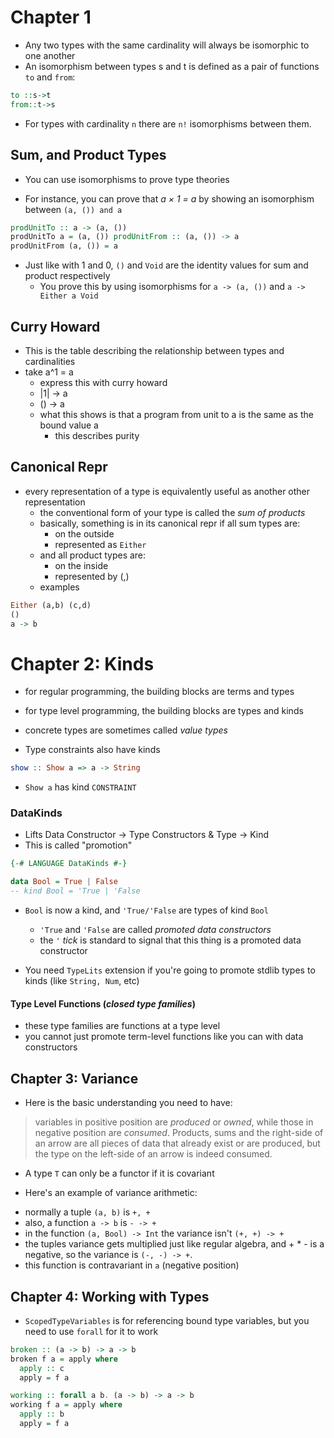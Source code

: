 Chapter 1
============
* Any two types with the same cardinality will always be isomorphic to one another
* An isomorphism between types s and t is defined as a pair of functions `to` and `from`:

```haskell
to ::s->t 
from::t->s
```

* For types with cardinality `n` there are `n!` isomorphisms between them.

Sum, and Product Types
------------------------
* You can use isomorphisms to prove type theories
 - For instance, you can prove that *a × 1 = a* by showing an isomorphism between `(a, ()) and a`

 ```haskell
prodUnitTo :: a -> (a, ())
prodUnitTo a = (a, ()) prodUnitFrom :: (a, ()) -> a
prodUnitFrom (a, ()) = a
```

* Just like with 1 and 0, `()` and `Void` are the identity values for sum and
  product respectively
  - You prove this by using isomorphisms for `a -> (a, ())` and `a -> Either a Void`

Curry Howard
-------------
* This is the table describing the relationship between types and cardinalities
* take a^1 = a
  - express this with curry howard
  - |1| -> a
  - () -> a
  - what this shows is that a program from unit to a is the same as the bound
    value a
    - this describes purity

Canonical Repr
---------------
* every representation of a type is equivalently useful as another other
  representation
  - the conventional form of your type is called the *sum of products*
  - basically, something is in its canonical repr if all sum types are:
    * on the outside
    * represented as `Either`
  - and all product types are:
    * on the inside
    * represented by (,)
  - examples

```haskell
Either (a,b) (c,d)
()
a -> b
```

Chapter 2: Kinds
====================
* for regular programming, the building blocks are terms and types
* for type level programming, the building blocks are types and kinds

* concrete types are sometimes called *value types*
* Type constraints also have kinds

```haskell
show :: Show a => a -> String
```

* `Show a` has kind `CONSTRAINT`

### DataKinds
* Lifts Data Constructor -> Type Constructors & Type -> Kind
* This is called "promotion"

```haskell
{-# LANGUAGE DataKinds #-}

data Bool = True | False
-- kind Bool = 'True | 'False
```

* `Bool` is now a kind, and `'True/'False` are types of kind `Bool`
  - `'True` and `'False` are called *promoted data constructors*
  - the `'` *tick* is standard to signal that this thing is a promoted data
    constructor

* You need `TypeLits` extension if you're going to promote stdlib types to kinds
  (like `String, Num`, etc)

#### Type Level Functions (*closed type families*)
- these type families are functions at a type level
- you cannot just promote term-level functions like you can with data
  constructors

Chapter 3: Variance
--------------------
* Here is the basic understanding you need to have:

> variables in positive position are *produced* or *owned*, while those in
negative position are *consumed*. Products, sums and the right-side of an arrow
are all pieces of data that already exist or are produced, but the type on the
left-side of an arrow is indeed consumed.

* A type `T` can only be a functor if it is covariant

* Here's an example of variance arithmetic:

 - normally a tuple `(a, b)` is `+, +`
 - also, a function `a -> b` is `- -> +`
 - in the function `(a, Bool) -> Int` the variance isn't `(+, +) -> +`
 - the tuples variance gets multiplied just like regular algebra, and + * - is a
   negative, so the variance is `(-, -) -> +`.
 - this function is contravariant in `a` (negative position)

 Chapter 4: Working with Types
 -----------------------------
 * `ScopedTypeVariables` is for referencing bound type variables, but you need
   to use `forall` for it to work

```haskell
broken :: (a -> b) -> a -> b
broken f a = apply where
  apply :: c
  apply = f a

working :: forall a b. (a -> b) -> a -> b
working f a = apply where
  apply :: b
  apply = f a
```
